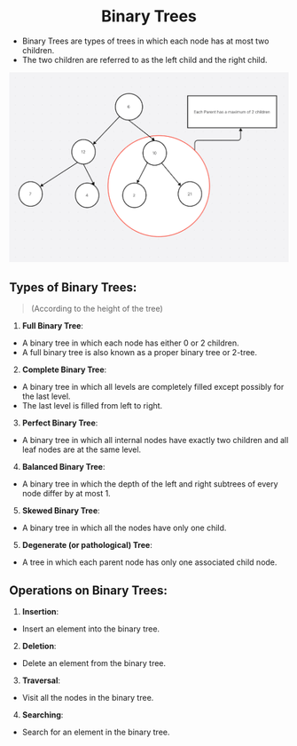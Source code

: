 <h1 align="center">Binary Trees</h1>

- Binary Trees are types of trees in which each node has at most two children.
- The two children are referred to as the left child and the right child.

<img src="../../../../assets/Trees/BinaryTree.png"/>

## Types of Binary Trees:
> (According to the height of the tree)

1. **Full Binary Tree**:
- A binary tree in which each node has either 0 or 2 children.
- A full binary tree is also known as a proper binary tree or 2-tree.

2. **Complete Binary Tree**:
- A binary tree in which all levels are completely filled except possibly for the last level.
- The last level is filled from left to right.

3. **Perfect Binary Tree**:
- A binary tree in which all internal nodes have exactly two children and all leaf nodes are at the same level.

4. **Balanced Binary Tree**:
- A binary tree in which the depth of the left and right subtrees of every node differ by at most 1.
5. **Skewed Binary Tree**:
- A binary tree in which all the nodes have only one child.

5. **Degenerate (or pathological) Tree**:
- A tree in which each parent node has only one associated child node.

## Operations on Binary Trees:
1. **Insertion**:
- Insert an element into the binary tree.

2. **Deletion**:
- Delete an element from the binary tree.

3. **Traversal**:
- Visit all the nodes in the binary tree.

4. **Searching**:
- Search for an element in the binary tree.